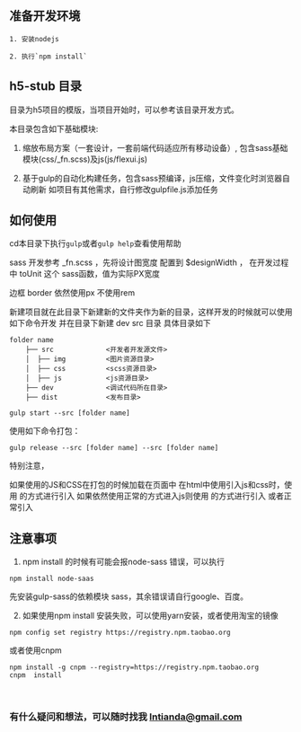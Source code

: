 ## 准备开发环境

```shell
1. 安装nodejs

2. 执行`npm install`
```

## h5-stub 目录

目录为h5项目的模版，当项目开始时，可以参考该目录开发方式。

本目录包含如下基础模块:

1. 缩放布局方案（一套设计，一套前端代码适应所有移动设备）, 包含sass基础模块(css/_fn.scss)及js(js/flexui.js)

2. 基于gulp的自动化构建任务，包含sass预编译，js压缩，文件变化时浏览器自动刷新
   如项目有其他需求，自行修改gulpfile.js添加任务

## 如何使用

cd本目录下执行`gulp`或者`gulp help`查看使用帮助

sass 开发参考 _fn.scss ，先将设计图宽度 配置到 $designWidth ， 在开发过程中 toUnit 这个 sass函数，值为实际PX宽度

边框 border 依然使用px 不使用rem

新建项目就在此目录下新建新的文件夹作为新的目录，这样开发的时候就可以使用如下命令开发
并在目录下新建 dev src 目录 具体目录如下
```shell
folder name
    ├── src             <开发者开发源文件>
    │  ├── img 	        <图片资源目录>
    │  ├── css          <scss资源目录>
    │  ├── js           <js资源目录>
    ├── dev             <调试代码所在目录>
    ├── dist            <发布目录>
```
```shell
gulp start --src [folder name] 
```

使用如下命令打包：

```shell
gulp release --src [folder name] --src [folder name]
```

特别注意，

如果使用的JS和CSS在打包的时候加载在页面中
在html中使用引入js和css时，使用 <!-- import(**/**/*.{js,html}) --> 的方式进行引入
如果依然使用正常的方式进入js则使用 <!-- link(**/**/*.{js,html}) --> 的方式进行引入 或者正常引入

## 注意事项

1. npm install 的时候有可能会报node-sass 错误，可以执行

 ```shell
 npm install node-saas
 ```

先安装gulp-sass的依赖模块 sass，其余错误请自行google、百度。

2. 如果使用npm install  安装失败，可以使用yarn安装，或者使用淘宝的镜像

 ```shell
 npm config set registry https://registry.npm.taobao.org
 ```

 或者使用cnpm
 ```shell
 npm install -g cnpm --registry=https://registry.npm.taobao.org
 cnpm  install
 ```
 ​
### 有什么疑问和想法，可以随时找我 lntianda@gmail.com
 
